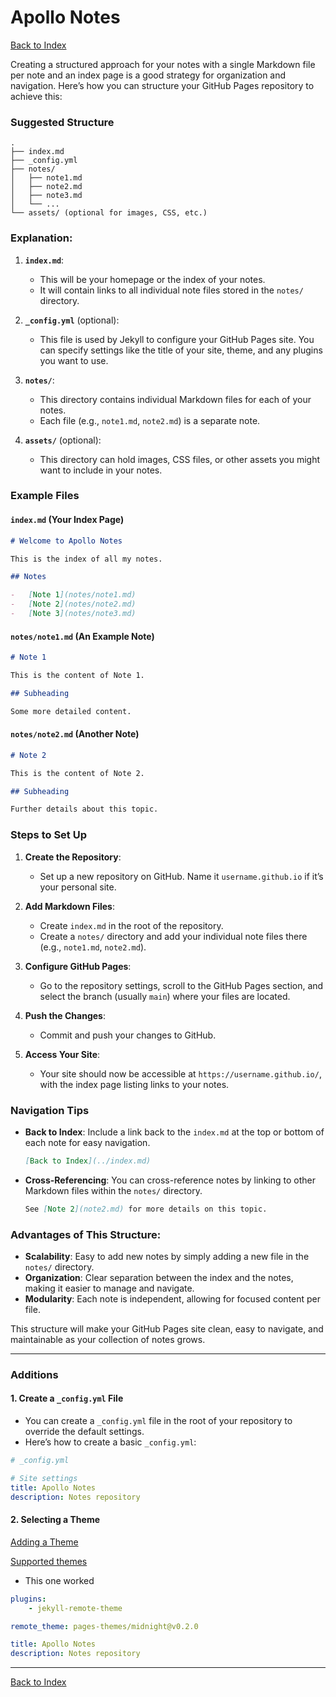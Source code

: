 # Apollo Notes

[Back to Index](../index.md)

Creating a structured approach for your notes with a single Markdown file per note and an index page is a good strategy for organization and navigation. Here’s how you can structure your GitHub Pages repository to achieve this:

### Suggested Structure

```
.
├── index.md
├── _config.yml
├── notes/
│   ├── note1.md
│   ├── note2.md
│   ├── note3.md
│   └── ...
└── assets/ (optional for images, CSS, etc.)
```

### Explanation:

1. **`index.md`**:

    - This will be your homepage or the index of your notes.
    - It will contain links to all individual note files stored in the `notes/` directory.

2. **`_config.yml`** (optional):

    - This file is used by Jekyll to configure your GitHub Pages site. You can specify settings like the title of your site, theme, and any plugins you want to use.

3. **`notes/`**:

    - This directory contains individual Markdown files for each of your notes.
    - Each file (e.g., `note1.md`, `note2.md`) is a separate note.

4. **`assets/`** (optional):
    - This directory can hold images, CSS files, or other assets you might want to include in your notes.

### Example Files

#### `index.md` (Your Index Page)

```markdown
# Welcome to Apollo Notes

This is the index of all my notes.

## Notes

-   [Note 1](notes/note1.md)
-   [Note 2](notes/note2.md)
-   [Note 3](notes/note3.md)
```

#### `notes/note1.md` (An Example Note)

```markdown
# Note 1

This is the content of Note 1.

## Subheading

Some more detailed content.
```

#### `notes/note2.md` (Another Note)

```markdown
# Note 2

This is the content of Note 2.

## Subheading

Further details about this topic.
```

### Steps to Set Up

1. **Create the Repository**:

    - Set up a new repository on GitHub. Name it `username.github.io` if it’s your personal site.

2. **Add Markdown Files**:

    - Create `index.md` in the root of the repository.
    - Create a `notes/` directory and add your individual note files there (e.g., `note1.md`, `note2.md`).

3. **Configure GitHub Pages**:

    - Go to the repository settings, scroll to the GitHub Pages section, and select the branch (usually `main`) where your files are located.

4. **Push the Changes**:

    - Commit and push your changes to GitHub.

5. **Access Your Site**:
    - Your site should now be accessible at `https://username.github.io/`, with the index page listing links to your notes.

### Navigation Tips

-   **Back to Index**: Include a link back to the `index.md` at the top or bottom of each note for easy navigation.

    ```markdown
    [Back to Index](../index.md)
    ```

-   **Cross-Referencing**: You can cross-reference notes by linking to other Markdown files within the `notes/` directory.

    ```markdown
    See [Note 2](note2.md) for more details on this topic.
    ```

### Advantages of This Structure:

-   **Scalability**: Easy to add new notes by simply adding a new file in the `notes/` directory.
-   **Organization**: Clear separation between the index and the notes, making it easier to manage and navigate.
-   **Modularity**: Each note is independent, allowing for focused content per file.

This structure will make your GitHub Pages site clean, easy to navigate, and maintainable as your collection of notes grows.

---

### Additions

#### 1. **Create a `_config.yml` File**

-   You can create a `_config.yml` file in the root of your repository to override the default settings.
-   Here’s how to create a basic `_config.yml`:

```yaml
# _config.yml

# Site settings
title: Apollo Notes
description: Notes repository
```

#### 2. **Selecting a Theme**

[Adding a Theme](https://docs.github.com/en/pages/setting-up-a-github-pages-site-with-jekyll/adding-a-theme-to-your-github-pages-site-using-jekyll#adding-a-theme)

[Supported themes](https://pages.github.com/themes/)

-   This one worked

```yaml
plugins:
    - jekyll-remote-theme

remote_theme: pages-themes/midnight@v0.2.0

title: Apollo Notes
description: Notes repository
```

---

[Back to Index](../index.md)
